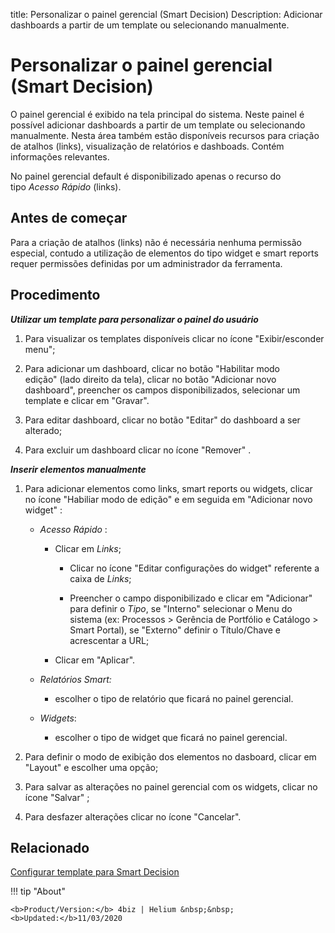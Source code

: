 title: Personalizar o painel gerencial (Smart Decision)
Description: Adicionar dashboards a partir de um template ou selecionando manualmente.
# Personalizar o painel gerencial (Smart Decision)

O painel gerencial é exibido na tela principal do sistema. Neste painel é
possível adicionar dashboards a partir de um template ou selecionando
manualmente. Nesta área também estão disponíveis recursos para criação de
atalhos (links), visualização de relatórios e dashboads. Contém informações
relevantes.

No painel gerencial default é disponibilizado apenas o recurso do tipo *Acesso
Rápido* (links).

Antes de começar
--------------------

Para a criação de atalhos (links) não é necessária nenhuma permissão especial,
contudo a utilização de elementos do tipo widget e smart reports requer
permissões definidas por um administrador da ferramenta.

Procedimento
----------------

***Utilizar um template para personalizar o painel do usuário***

1.  Para visualizar os templates disponíveis clicar no ícone "Exibir/esconder menu";

2.  Para adicionar um dashboard, clicar no botão "Habilitar modo edição" (lado direito
    da tela), clicar no botão "Adicionar novo dashboard", preencher os campos disponibilizados, selecionar um template e clicar em           "Gravar".  

3.  Para editar dashboard, clicar no botão "Editar" do dashboard a ser alterado;

4.  Para excluir um dashboard clicar no ícone "Remover" .

***Inserir elementos manualmente***

1.  Para adicionar elementos como links, smart reports ou widgets, clicar no
    ícone "Habiliar modo de edição" e em seguida em "Adicionar novo widget" :

    +   *Acesso Rápido* :

        +   Clicar em *Links*;

            +   Clicar no ícone "Editar configurações do widget" referente a caixa de *Links*;

            +   Preencher o campo disponibilizado e clicar em "Adicionar" para
                definir o *Tipo*, se "Interno" selecionar o Menu do sistema (ex:
                Processos \> Gerência de Portfólio e Catálogo \> Smart Portal), se
                "Externo" definir o Título/Chave e acrescentar a URL;

        +   Clicar em "Aplicar".

    +   *Relatórios Smart:*

        +   escolher o tipo de relatório que ficará no painel gerencial.

    +   *Widgets*:

        +   escolher o tipo de widget que ficará no painel gerencial.

2.  Para definir o modo de exibição dos elementos no dasboard, clicar em "Layout" e escolher uma opção;

3.  Para salvar as alterações no painel gerencial com os widgets, clicar no
    ícone "Salvar" ;

4.  Para desfazer alterações clicar no ícone "Cancelar".


Relacionado
-------

[Configurar template para Smart Decision](/pt-br/4biz-helium/additional-features/reports/create/dashboard/use/create-template.html)


!!! tip "About"

    <b>Product/Version:</b> 4biz | Helium &nbsp;&nbsp;
    <b>Updated:</b>11/03/2020
